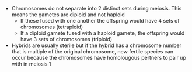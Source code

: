 - Chromosomes do not separate into 2 distinct sets during meiosis. This means the gametes are diploid and not haploid
    - If these fused with one another the offspring would have 4 sets of chromosomes (tetraploid)
    - If a diploid gamete fused with a haploid gamete, the offspring would have 3 sets of chromosomes (triploid)
- Hybrids are usually sterile but if the hybrid has a chromosome number that is multiple of the original chromosome, new fertile species can occur because the chromosomes have homolougous pertners to pair up with in meiosis 1